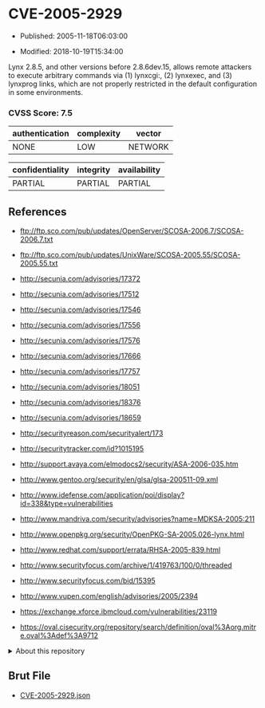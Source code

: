 # CVE-2005-2929

- Published: 2005-11-18T06:03:00

- Modified: 2018-10-19T15:34:00

Lynx 2.8.5, and other versions before 2.8.6dev.15, allows remote attackers to execute arbitrary commands via (1) lynxcgi:, (2) lynxexec, and (3) lynxprog links, which are not properly restricted in the default configuration in some environments.

### CVSS Score: **7.5**

| authentication | complexity | vector |
| --- | --- | --- |
| NONE | LOW | NETWORK |

| confidentiality | integrity | availability |
| --- | --- | --- |
| PARTIAL | PARTIAL | PARTIAL |

## References

* ftp://ftp.sco.com/pub/updates/OpenServer/SCOSA-2006.7/SCOSA-2006.7.txt

* ftp://ftp.sco.com/pub/updates/UnixWare/SCOSA-2005.55/SCOSA-2005.55.txt

* http://secunia.com/advisories/17372

* http://secunia.com/advisories/17512

* http://secunia.com/advisories/17546

* http://secunia.com/advisories/17556

* http://secunia.com/advisories/17576

* http://secunia.com/advisories/17666

* http://secunia.com/advisories/17757

* http://secunia.com/advisories/18051

* http://secunia.com/advisories/18376

* http://secunia.com/advisories/18659

* http://securityreason.com/securityalert/173

* http://securitytracker.com/id?1015195

* http://support.avaya.com/elmodocs2/security/ASA-2006-035.htm

* http://www.gentoo.org/security/en/glsa/glsa-200511-09.xml

* http://www.idefense.com/application/poi/display?id=338&type=vulnerabilities

* http://www.mandriva.com/security/advisories?name=MDKSA-2005:211

* http://www.openpkg.org/security/OpenPKG-SA-2005.026-lynx.html

* http://www.redhat.com/support/errata/RHSA-2005-839.html

* http://www.securityfocus.com/archive/1/419763/100/0/threaded

* http://www.securityfocus.com/bid/15395

* http://www.vupen.com/english/advisories/2005/2394

* https://exchange.xforce.ibmcloud.com/vulnerabilities/23119

* https://oval.cisecurity.org/repository/search/definition/oval%3Aorg.mitre.oval%3Adef%3A9712

<details>
<summary>About this repository</summary> 

  This repository is part of the project [Live Hack CVE](https://github.com/Live-Hack-CVE). Main website can be found [www.live-hack.org](https://www.live-hack.org) 
  
  Made by [Sn0wAlice](https://github.com/Sn0wAlice) for the people that care about security and need to have a feed of the latest CVEs. Hope you enjoy it, don't forget to star the repo and follow me on [Twitter](https://twitter.com/Sn0wAlice) and [Github](https://github.com/Sn0wAlice). And that is my [personnal website](https://www.alice-snow.me/)

  - [Home Page](https://github.com/Live-Hack-CVE)
  - [Framework](https://github.com/Live-Hack-CVE/cve-framework)
  - [CVE database](https://github.com/Live-Hack-CVE/full_database)
  - [Changelog](https://github.com/Live-Hack-CVE/Changelog)
</details>

## Brut File

* [CVE-2005-2929.json](https://raw.githubusercontent.com/Live-Hack-CVE/full_database/main/cves/2005/CVE-2005-2929.json)

